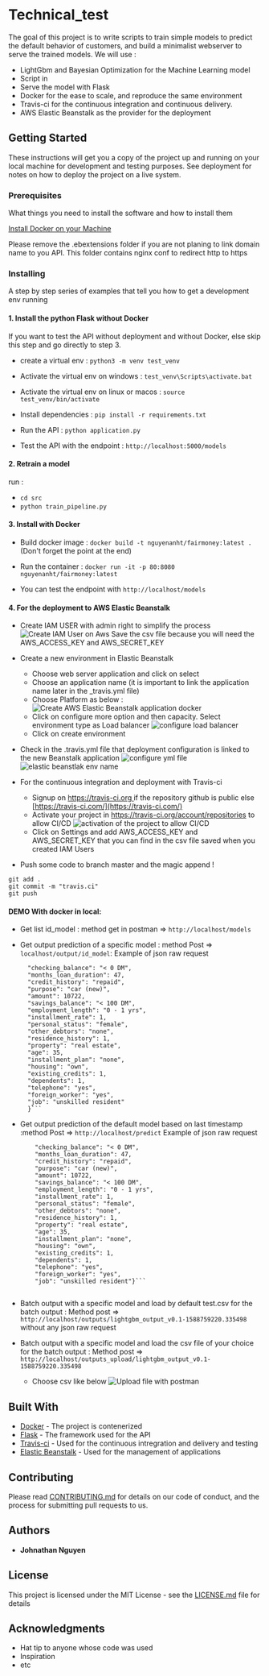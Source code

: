 # Technical_test

The goal of this project is to write scripts to train simple models to predict the default behavior of customers, and build a minimalist webserver to serve the trained models.
We will use :
* LightGbm and Bayesian Optimization for the Machine Learning model
* Script in 
* Serve the model with Flask
* Docker for the ease to scale, and reproduce the same environment
* Travis-ci for the continuous integration and continuous delivery.
* AWS Elastic Beanstalk as the provider for the deployment


## Getting Started

These instructions will get you a copy of the project up and running on your local machine for development and testing purposes. See deployment for notes on how to deploy the project on a live system.

### Prerequisites

What things you need to install the software and how to install them

[Install Docker on your Machine](https://docs.docker.com/get-docker/) 

Please remove the .ebextensions folder if you are not planing to link domain name to you API.
This folder contains nginx conf to redirect http to https


### Installing

A step by step series of examples that tell you how to get a development env running

#### 1. Install the python Flask without Docker ####
If you want to test the API without deployment and without Docker, else skip this step and go directly to step 3.

* create a virtual env : ```python3 -m venv test_venv```

* Activate the virtual env on windows : ```test_venv\Scripts\activate.bat```

* Activate the virtual env on linux or macos : ```source test_venv/bin/activate```

* Install dependencies : ```pip install -r requirements.txt```
* Run the API : ```python application.py```

* Test the API with the endpoint : ```http://localhost:5000/models```

#### 2. Retrain a model ####
run : 
* ```cd src```
* ```python train_pipeline.py```

#### 3. Install with Docker ####

* Build docker image : ```docker build -t nguyenanht/fairmoney:latest .``` (Don't forget the point at the end)

* Run the container : ```docker run -it -p 80:8080 nguyenanht/fairmoney:latest```

* You can test the endpoint with ```http://localhost/models```


#### 4. For the deployment to AWS Elastic Beanstalk ####
* Create IAM USER with admin right to simplify the process
    ![Create IAM User on Aws](img/1_create_iam_user.png)
    Save the csv file because you will need the AWS_ACCESS_KEY and AWS_SECRET_KEY
* Create a new environment in Elastic Beanstalk
    * Choose web server application and click on select
    * Choose an application name (it is important to link the application name later in the _travis.yml file)
    * Choose Platform as below :
     ![Create AWS Elastic Beanstalk application docker](img/create_beanstlak_docker.png)
    * Click on configure more option and then capacity. Select environment type as Load balancer
      ![configure load balancer](img/load_balencer.png)
    * Click on create environment

* Check in the .travis.yml file that deployment configuration is linked to the new Beanstalk application
     ![configure yml file](img/travisyml.png)
     ![elastic beanstlak env name](img/elasticbeanstlakenvname.png)
     
* For the continuous integration and deployment with Travis-ci
    * Signup on [https://travis-ci.org ](https://travis-ci.org)  if the repository github is public else [https://travis-ci.com/](https://travis-ci.com/)
    * Activate your project in https://travis-ci.org/account/repositories to allow CI/CD
      ![activation of the project to allow CI/CD](img/activation_project_travis.png)
    * Click on Settings and add AWS_ACCESS_KEY and AWS_SECRET_KEY that you can find in the csv file saved when you created IAM Users

* Push some code to branch master and the magic append !
```
git add .
git commit -m "travis.ci"
git push
```
 
 
 
#### DEMO With docker in local: 

* Get list id_model : method get in postman => ```http://localhost/models```
* Get output prediction of a specific model : method Post => ```localhost/output/id_model```:
   Example of json raw request    
  ```{
	"checking_balance": "< 0 DM",
	"months_loan_duration": 47,
	"credit_history": "repaid",
	"purpose": "car (new)",
	"amount": 10722,
	"savings_balance": "< 100 DM",
	"employment_length": "0 - 1 yrs",
	"installment_rate": 1,
	"personal_status": "female",
	"other_debtors": "none",
	"residence_history": 1,
	"property": "real estate",
	"age": 35,
	"installment_plan": "none",
	"housing": "own",
	"existing_credits": 1,
	"dependents": 1,
	"telephone": "yes",
	"foreign_worker": "yes",
	"job": "unskilled resident"
	}```

* Get output prediction of the default model based on last timestamp :method Post => ```http://localhost/predict```
    Example of json raw request
    ```{
        "checking_balance": "< 0 DM",
        "months_loan_duration": 47,
        "credit_history": "repaid",
        "purpose": "car (new)",
        "amount": 10722,
        "savings_balance": "< 100 DM",
        "employment_length": "0 - 1 yrs",
        "installment_rate": 1,
        "personal_status": "female",
        "other_debtors": "none",
        "residence_history": 1,
        "property": "real estate",
        "age": 35,
        "installment_plan": "none",
        "housing": "own",
        "existing_credits": 1,
        "dependents": 1,
        "telephone": "yes",
        "foreign_worker": "yes",
        "job": "unskilled resident"}```
  
  
* Batch output with a specific model and load by default test.csv for the batch output : Method post =>
```http://localhost/outputs/lightgbm_output_v0.1-1588759220.335498```
    without any json raw request
    
* Batch output with a specific model and load the csv file of your choice for the batch output : Method post => ```http://localhost/outputs_upload/lightgbm_output_v0.1-1588759220.335498```
    * Choose csv like below
    ![Upload file with postman](img/Postman_upload_csv_file.png)


## Built With

* [Docker](https://www.docker.com/) - The project is contenerized
* [Flask](https://flask.palletsprojects.com/en/1.1.x/) - The framework used for the API
* [Travis-ci](https://travis-ci.com/) - Used for the continuous intregration and delivery and testing
* [Elastic Beanstalk](https://aws.amazon.com/fr/elasticbeanstalk/) - Used for the management of applications

## Contributing

Please read [CONTRIBUTING.md](https://gist.github.com/PurpleBooth/b24679402957c63ec426) for details on our code of conduct, and the process for submitting pull requests to us.


## Authors

* **Johnathan Nguyen** 

## License

This project is licensed under the MIT License - see the [LICENSE.md](LICENSE.md) file for details

## Acknowledgments

* Hat tip to anyone whose code was used
* Inspiration
* etc




    
